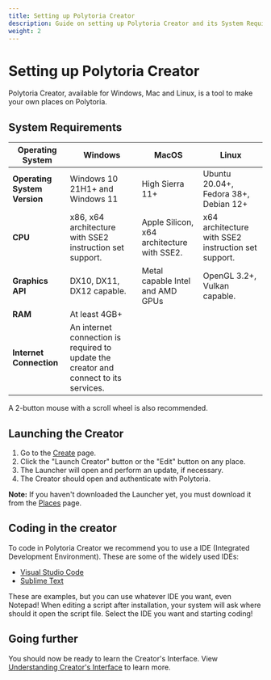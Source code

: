```yaml
---
title: Setting up Polytoria Creator
description: Guide on setting up Polytoria Creator and its System Requirements.
weight: 2
---
```


# Setting up Polytoria Creator

Polytoria Creator, available for Windows, Mac and Linux, is a tool to make your own places on Polytoria.

## System Requirements

| Operating System             | Windows                                                                               | MacOS                                      | Linux                                               |
| ---------------------------- | ------------------------------------------------------------------------------------- | ------------------------------------------ | --------------------------------------------------- |
| **Operating System Version** | Windows 10 21H1+ and Windows 11                                                       | High Sierra 11+                            | Ubuntu 20.04+, Fedora 38+, Debian 12+               |
| **CPU**                      | x86, x64 architecture with SSE2 instruction set support.                              | Apple Silicon, x64 architecture with SSE2. | x64 architecture with SSE2 instruction set support. |
| **Graphics API**             | DX10, DX11, DX12 capable.                                                             | Metal capable Intel and AMD GPUs           | OpenGL 3.2+, Vulkan capable.                        |
| **RAM**                      | At least 4GB+                                                                         |
| **Internet Connection**      | An internet connection is required to update the creator and connect to its services. |

A 2-button mouse with a scroll wheel is also recommended.

## Launching the Creator

1. Go to the [Create](https://polytoria.com/create/) page.
2. Click the "Launch Creator" button or the "Edit" button on any place.
3. The Launcher will open and perform an update, if necessary.
4. The Creator should open and authenticate with Polytoria.

<strong>Note:</strong>
If you haven't downloaded the Launcher yet, you must download it from the [Places](https://polytoria.com/places/) page.

## Coding in the creator

To code in Polytoria Creator we recommend you to use a IDE (Integrated Development Environment). These are some of the widely used IDEs: 
- [Visual Studio Code](https://code.visualstudio.com/)
- [Sublime Text](https://www.sublimetext.com/)

These are examples, but you can use whatever IDE you want, even Notepad! When editing a script after installation, your system will ask where should it open the script file. Select the IDE you want and starting coding!

## Going further

You should now be ready to learn the Creator's Interface. View [Understanding Creator's Interface](/tutorials/getting-started/creator-interface/) to learn more.
